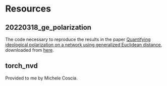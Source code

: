# Resources

## 20220318_ge_polarization
The code necessary to reproduce the results in the paper [Quantifying ideological polarization on a network using generalized Euclidean distance](https://www.science.org/doi/10.1126/sciadv.abq2044), downloaded from [here](https://www.michelecoscia.com/?page_id=2105).

## torch_nvd
Provided to me by Michele Coscia.
